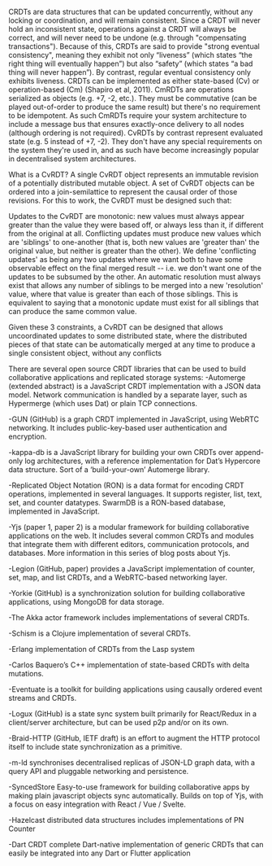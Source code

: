 CRDTs are data structures that can be updated concurrently, without any locking or coordination, and will remain consistent.
Since a CRDT will never hold an inconsistent state, operations against a CRDT will always be correct, and will never need to be undone (e.g. through "compensating
transactions"). Because of this, CRDTs are said to provide "strong eventual consistency", meaning they exhibit not only “liveness” 
(which states “the right thing will eventually happen”) but also “safety” (which states “a bad thing will never happen”). 
By contrast, regular eventual consistency only exhibits liveness.
CRDTs can be implemented as either state-based (Cv) or operation-based (Cm) (Shapiro et al, 2011).
CmRDTs are operations serialized as objects (e.g. +7, -2, etc.). They must be commutative (can be played out-of-order to produce the same result) but there's no 
requirement to be idempotent. As such CmRDTs require your system architecture to include a message bus that ensures exactly-once delivery to all nodes 
(although ordering is not required).
CvRDTs by contrast represent evaluated state (e.g. 5 instead of +7, -2). They don't have any special requirements on the system they're used in,
and as such have become increasingly popular in decentralised system architectures.

What is a CvRDT?
A single CvRDT object represents an immutable revision of a potentially distributed mutable object. A set of CvRDT objects can be ordered into a join-semilattice 
to represent the causal order of those revisions.
For this to work, the CvRDT must be designed such that:

Updates to the CvRDT are monotonic: new values must always appear greater than the value they were based off, or always less than it, 
if different from the original at all.
Conflicting updates must produce new values which are 'siblings' to one-another (that is, both new values are 'greater than' the original value, 
but neither is greater than the other). We define 'conflicting updates' as being any two updates where we want both to have some observable effect on the final 
merged result -- i.e. we don't want one of the updates to be subsumed by the other.
An automatic resolution must always exist that allows any number of siblings to be merged into a new 'resolution' value, where that value is greater than each of those 
siblings. This is equivalent to saying that a monotonic update must exist for all siblings that can produce the same common value.

Given these 3 constraints, a CvRDT can be designed that allows uncoordinated updates to some distributed state, where the distributed pieces of that state can be 
automatically merged at any time to produce a single consistent object, without any conflicts

There are several open source CRDT libraries that can be used to build collaborative applications and replicated storage systems:
-Automerge (extended abstract) is a JavaScript CRDT implementation with a JSON data model. Network communication is handled by a separate layer, such as Hypermerge (which uses Dat) or plain TCP connections.

-GUN (GitHub) is a graph CRDT implemented in JavaScript, using WebRTC networking. It includes public-key-based user authentication and encryption.

-kappa-db is a JavaScript library for building your own CRDTs over append-only log architectures, with a reference implementation for Dat’s Hypercore data structure. Sort of a ‘build-your-own’ Automerge library.

-Replicated Object Notation (RON) is a data format for encoding CRDT operations, implemented in several languages. It supports register, list, text, set, and counter datatypes. SwarmDB is a RON-based database, implemented in JavaScript.

-Yjs (paper 1, paper 2) is a modular framework for building collaborative applications on the web. It includes several common CRDTs and modules that integrate them with different editors, communication protocols, and databases. More information in this series of blog posts about Yjs.

-Legion (GitHub, paper) provides a JavaScript implementation of counter, set, map, and list CRDTs, and a WebRTC-based networking layer.

-Yorkie (GitHub) is a synchronization solution for building collaborative applications, using MongoDB for data storage.

-The Akka actor framework includes implementations of several CRDTs.

-Schism is a Clojure implementation of several CRDTs.

-Erlang implementation of CRDTs from the Lasp system

-Carlos Baquero’s C++ implementation of state-based CRDTs with delta mutations.

-Eventuate is a toolkit for building applications using causally ordered event streams and CRDTs.

-Logux (GitHub) is a state sync system built primarily for React/Redux in a client/server architecture, but can be used p2p and/or on its own.

-Braid-HTTP (GitHub, IETF draft) is an effort to augment the HTTP protocol itself to include state synchronization as a primitive.

-m-ld synchronises decentralised replicas of JSON-LD graph data, with a query API and pluggable networking and persistence.

-SyncedStore Easy-to-use framework for building collaborative apps by making plain javascript objects sync automatically. Builds on top of Yjs, with a focus on easy integration with React / Vue / Svelte.

-Hazelcast distributed data structures includes implementations of PN Counter

-Dart CRDT complete Dart-native implementation of generic CRDTs that can easily be integrated into any Dart or Flutter application
